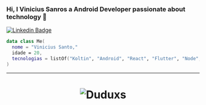 ### Hi, I Vinicius Sanros a Android Developer passionate about technology 👋

[![Linkedin Badge](https://img.shields.io/badge/-Linkedin-6633cc?style=flat-square&logo=Linkedin&logoColor=white&color=black&link=https://www.linkedin.com/in/drawiin/)](https://www.linkedin.com/in/eduarddojose/)

```kotlin
data class Me(
  nome = "Vinicius Santo,"
  idade = 20,
  tecnologias = listOf("Koltin", "Android", "React", "Flutter", "Node", "Typescipt")
)
```

<hr>
<h1 align="center">
<img alt="Duduxs" src="https://github-readme-stats.codestackr.vercel.app/api?username=drawiin&show_icons=true&hide_border=true&theme=dark" />
</h1>
